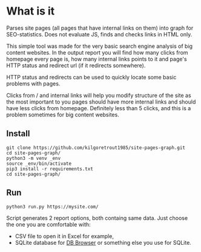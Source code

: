 # What is it

Parses site pages (all pages that have internal links on them) into graph for
SEO-statistics. Does not evaluate JS, finds and checks links in HTML only.

This simple tool was made for the very basic search engine analysis of big 
content websites. In the output report you will find how many clicks from 
homepage every page is, how many internal links points to it and page's HTTP 
status and redirect url (if it redirects somewhere).

HTTP status and redirects can be used to quickly locate some basic problems 
with pages.

Clicks from / and internal links will help you modify structure of the site 
as the most important to you pages should have more internal links and should 
have less clicks from homepage. Definitely less than 5 clicks, and this is a problem 
sometimes for big content websites.

## Install

```
git clone https://github.com/kilgoretrout1985/site-pages-graph.git
cd site-pages-graph/
python3 -m venv _env
source _env/bin/activate
pip3 install -r requirements.txt
cd site-pages-graph/
```

## Run

```
python3 run.py https://mysite.com/
```

Script generates 2 report options, both containg same data. Just choose the 
one you are comfortable with: 

* CSV file to open it in Excel for example,
* SQLite database for [DB Browser](https://sqlitebrowser.org/) 
  or something else you use for SQLite. 
